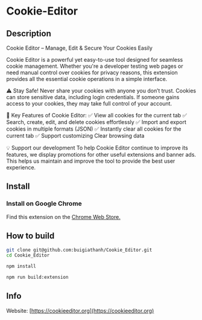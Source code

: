 # Cookie-Editor

## Description

Cookie Editor – Manage, Edit & Secure Your Cookies Easily

Cookie Editor is a powerful yet easy-to-use tool designed for seamless cookie management. Whether you're a developer testing web pages or need manual control over cookies for privacy reasons, this extension provides all the essential cookie operations in a simple interface.

⚠️ Stay Safe! Never share your cookies with anyone you don’t trust. Cookies can store sensitive data, including login credentials. If someone gains access to your cookies, they may take full control of your account.

🔹 Key Features of Cookie Editor:
✅ View all cookies for the current tab
✅ Search, create, edit, and delete cookies effortlessly
✅ Import and export cookies in multiple formats (JSON)
✅ Instantly clear all cookies for the current tab
✅ Support customizing Clear browsing data

💡 Support our development
To help Cookie Editor continue to improve its features, we display promotions for other useful extensions and banner ads. This helps us maintain and improve the tool to provide the best user experience.

## Install

### Install on Google Chrome

Find this extension on the [Chrome Web Store.](https://chromewebstore.google.com/detail/cookie-editor/ookdjilphngeeeghgngjabigmpepanpl)

## How to build

```bash
git clone git@github.com:buigiathanh/Cookie_Editor.git
cd Cookie_Editor
```

```bash
npm install
```

```bash
npm run build:extension
```

## Info
Website: [https://cookieeditor.org](https://cookieeditor.org)
